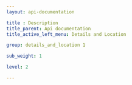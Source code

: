 ```yaml
---
layout: api-documentation

title : Description
title_parent: Api documentation
title_active_left_menu: Details and Location

group: details_and_location 1

sub_weight: 1

level: 2

---
```



